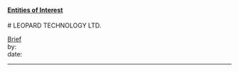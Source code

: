 #### [Entities of Interest](/list.html)
<link rel="stylesheet" type="text/css" href="../../assets/style.css">
# LEOPARD TECHNOLOGY LTD.

[comment]: <> (Add/Remove information below as you want)
[comment]: <> (Markdown cheatsheet: https://github.com/adam-p/markdown-here/wiki/Markdown-Cheatsheet)
[Brief](Brief.md)  
by:  
date:  

---
[comment]: <> (Add your content here)